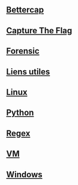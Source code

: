 ## [Bettercap](bettercap)
## [Capture The Flag](ctf)
## [Forensic](forensic)
## [Liens utiles](link)
## [Linux](linux)
## [Python](python)
## [Regex](regex)
## [VM](vm)
## [Windows](windows)
